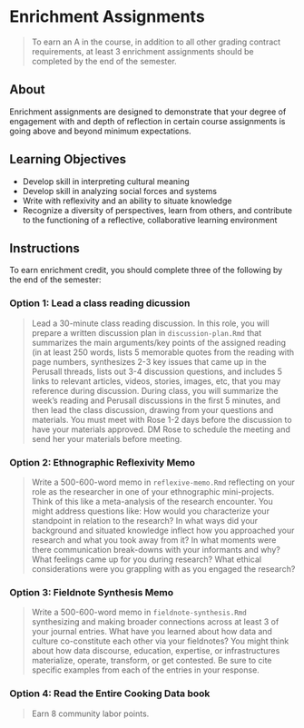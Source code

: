 # Enrichment Assignments

> To earn an A in the course, in addition to all other grading contract requirements, at least 3 enrichment assignments should be completed by the end of the semester. 

## About

Enrichment assignments are designed to demonstrate that your degree of engagement with and depth of reflection in certain course assignments is going above and beyond minimum expectations. 

## Learning Objectives

* Develop skill in interpreting cultural meaning
* Develop skill in analyzing social forces and systems
* Write with reflexivity and an ability to situate knowledge 
* Recognize a diversity of perspectives, learn from others, and contribute to the functioning of a reflective, collaborative learning environment

## Instructions

To earn enrichment credit, you should complete three of the following by the end of the semester:

### Option 1: Lead a class reading dicussion

> Lead a 30-minute class reading discussion. In this role, you will prepare a written discussion plan in `discussion-plan.Rmd` that summarizes the main arguments/key points of the assigned reading (in at least 250 words, lists 5 memorable quotes from the reading with page numbers, synthesizes 2-3 key issues that came up in the Perusall threads, lists out 3-4 discussion questions, and includes 5 links to relevant articles, videos, stories, images, etc, that you may reference during discussion. During class, you will summarize the week’s reading and Perusall discussions in the first 5 minutes, and then lead the class discussion, drawing from your questions and materials.  You must meet with Rose 1-2 days before the discussion to have your materials approved. DM Rose to schedule the meeting and send her your materials before meeting.

### Option 2: Ethnographic Reflexivity Memo

> Write a 500-600-word memo in `reflexive-memo.Rmd` reflecting on your role as the researcher in one of your ethnographic mini-projects. Think of this like a meta-analysis of the research encounter. You might address questions like: How would you characterize your standpoint in relation to the research? In what ways did your background and situated knowledge inflect how you approached your research and what you took away from it? In what moments were there communication break-downs with your informants and why? What feelings came up for you during research? What ethical considerations were you grappling with as you engaged the research?

### Option 3: Fieldnote Synthesis Memo

> Write a 500-600-word memo in `fieldnote-synthesis.Rmd` synthesizing and making broader connections across at least 3 of your journal entries. What have you learned about how data and culture co-constitute each other via your fieldnotes? You might think about how data discourse, education, expertise, or infrastructures materialize, operate, transform, or get contested. Be sure to cite specific examples from each of the entries in your response.

### Option 4: Read the Entire Cooking Data book

> Earn 8 community labor points. 

